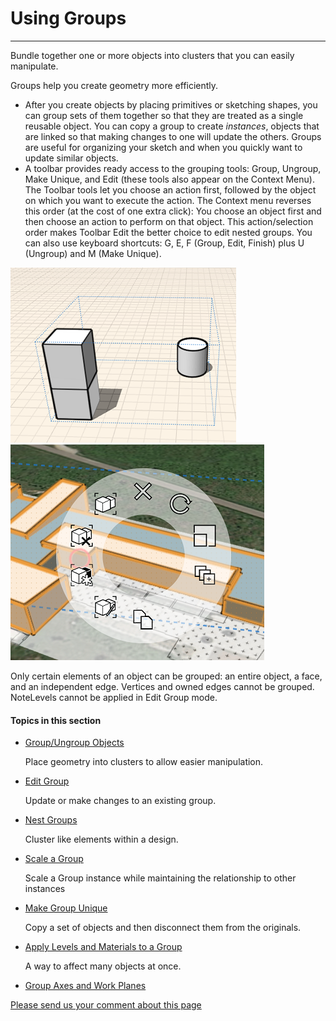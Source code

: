 # Using Groups

----

Bundle together one or more objects into clusters that you can easily manipulate.
 

Groups help you create geometry more efficiently.

* After you create objects by placing primitives or sketching shapes, you can group sets of them together so that they are treated as a single reusable object. You can copy a group to create *instances*, objects that are linked so that making changes to one will update the others. Groups are useful for organizing your sketch and when you quickly want to update similar objects.
* A toolbar provides ready access to the grouping tools: Group, Ungroup, Make Unique, and Edit (these tools also appear on the Context Menu). The Toolbar tools let you choose an action first, followed by the object on which you want to execute the action. The Context menu reverses this order (at the cost of one extra click): You choose an object first and then choose an action to perform on that object. This action/selection order makes Toolbar Edit the better choice to edit nested groups. You can also use keyboard shortcuts: G, E, F (Group, Edit, Finish) plus U (Ungroup) and M (Make Unique).

![](Images/GUID-B080D331-309D-408F-9FF4-54AF0744214A-low.png) ![](Images/GUID-A0B132D3-85CC-4E34-B9AD-C37DB87779C6-low.png)

Only certain elements of an object can be grouped: an entire object, a face, and an independent edge. Vertices and owned edges cannot be grouped.
NoteLevels cannot be applied in Edit Group mode.
  

#### Topics in this section

* [Group/Ungroup Objects](GUID-B10198F4-FE04-4879-AC95-B624538C637C.htm)
    
    Place geometry into clusters to allow easier manipulation.
* [Edit Group](GUID-5FA7728D-6B3B-432D-969E-E9649CC64B58.htm)
    
    Update or make changes to an existing group.
* [Nest Groups](GUID-8A7A54A8-5762-4E15-8C0F-E9DE0E48139C.htm)
    
    Cluster like elements within a design.
* [Scale a Group](GUID-223B6926-8F65-4D34-84DE-65643044056A.htm)
    
    Scale a Group instance while maintaining the relationship to other instances
* [Make Group Unique](GUID-9B8C7589-BFB1-41C9-B0B8-511216F87225.htm)
    
    Copy a set of objects and then disconnect them from the originals.
* [Apply Levels and Materials to a Group ](GUID-CC3C5ACF-F728-4F27-94E9-D64582BEF553.htm)
    
    A way to affect many objects at once.
* [Group Axes and Work Planes](GUID-EB89CB85-69F2-4631-BDC8-A7AA697C48C3.htm)

[Please send us your comment about this page](#)